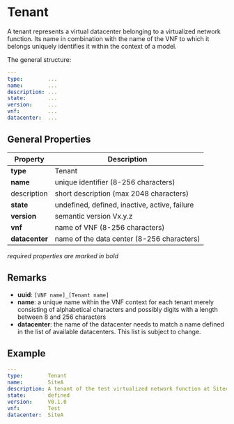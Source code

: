 Tenant
======

A tenant represents a virtual datacenter belonging to a virtualized network function.
Its name in combination with the name of the VNF to which it belongs
uniquely identifies it within the context of a model.

The general structure:

```yaml
---
type:        ...
name:        ...
description: ...
state:       ...
version:     ...
vnf:         ...
datacenter:  ...
```

General Properties
------------------

| Property        | Description                                     |
|-----------------|-------------------------------------------------|
| **type**        | Tenant                                          |
| **name**        | unique identifier (8-256 characters)            |
| description     | short description (max 2048 characters)         |
| **state**       | undefined, defined, inactive, active, failure   |
| **version**     | semantic version Vx.y.z                         |
| **vnf**         | name of VNF (8-256 characters)                  |
| **datacenter**  | name of the data center (8-256 characters)      |

_required properties are marked in bold_

Remarks
-------

- **uuid**: `[VNF name]_[Tenant name]`
- **name**: a unique name within the VNF context for each tenant merely consisting of alphabetical characters and possibly digits with a length between 8 and 256 characters
- **datacenter**: the name of the datacenter needs to match a name defined
in the list of available datacenters. This list is subject to change.

Example
-------

```yaml
---
type:        Tenant
name:        SiteA
description: A tenant of the test virtualized network function at SiteA
state:       defined
version:     V0.1.0
vnf:         Test
datacenter:  SiteA
```
